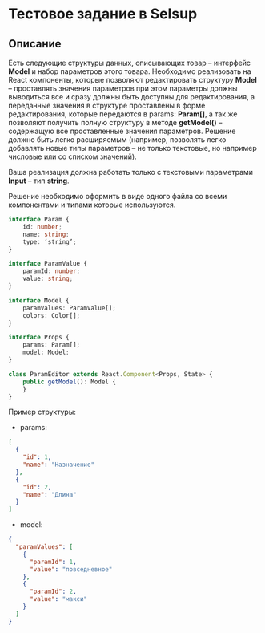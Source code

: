 # Тестовое задание в Selsup

## Описание

Есть следующие структуры данных, описывающих товар – интерфейс **Model** и набор параметров этого товара. Необходимо реализовать на React компоненты, которые позволяют редактировать структуру **Model** – проставлять значения параметров при этом параметры должны выводиться все и сразу должны быть доступны для редактирования, а переданные значения в структуре проставлены в форме редактирования, которые передаются в params: **Param[]**, а так же позволяют получить полную структуру в методе **getModel()** – содержащую все проставленные значения параметров. Решение должно быть легко расширяемым (например, позволять легко добавлять новые типы параметров – не только текстовые, но например числовые или со списком значений).

Ваша реализация должна работать только с текстовыми параметрами **Input** – тип **string**.

Решение необходимо оформить в виде одного файла со всеми компонентами и типами которые используются.

```ts
interface Param {
    id: number;
    name: string;
    type: ‘string’;
}

interface ParamValue {
    paramId: number;
    value: string;
}

interface Model {
    paramValues: ParamValue[];
    colors: Color[];
}

interface Props {
    params: Param[];
    model: Model;
}

class ParamEditor extends React.Component<Props, State> {
    public getModel(): Model {
    }
}
```

Пример структуры:

- params:

```json
[
  {
    "id": 1,
    "name": "Назначение"
  },
  {
    "id": 2,
    "name": "Длина"
  }
]
```

- model:

```json
{
  "paramValues": [
    {
      "paramId": 1,
      "value": "повседневное"
    },
    {
      "paramId": 2,
      "value": "макси"
    }
  ]
}
```

